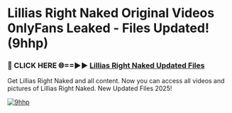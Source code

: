 # Lillias Right Naked Original Videos 0nlyFans Leaked - Files Updated! (9hhp)

<h3>🔴 CLICK HERE 🌐==►► <a href="https://tinyurl.com/yckcrads" rel="nofollow">Lillias Right Naked Updated Files</a></h3>

Get Lillias Right Naked and all content. Now you can access all videos and pictures of Lillias Right Naked. New Updated Files 2025!

[![9hhp](https://i.imgur.com/hpKpOFt.gif)](https://tinyurl.com/yckcrads)
